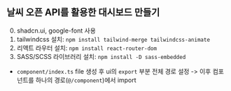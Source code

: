 ## 날씨 오픈 API를 활용한 대시보드 만들기

0. shadcn.ui, google-font 사용
1. tailwindcss 설치: `npm install tailwind-merge tailwindcss-animate`
2. 리액트 라우터 설치: `npm install react-router-dom`
3. SASS/SCSS 라이브러리 설치: `npm install -D sass-embedded`

- `component/index.ts` file 생성 후 ui의 `export` 부분 전체 경로 설정 -> 이후 컴포넌트를 하나의 경로(`@/component`)에서 import
